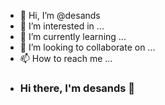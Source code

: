 
- 👋 Hi, I’m @desands
- 👀 I’m interested in ...
- 🌱 I’m currently learning ...
- 💞️ I’m looking to collaborate on ...
- 📫 How to reach me ...
- ### Hi there, I'm desands 👋


                            
<!---
desands/desands is a ✨ special ✨ repository because its `README.md` (this file) appears on your GitHub profile.
You can click the Preview link to take a look at your changes.
--->
